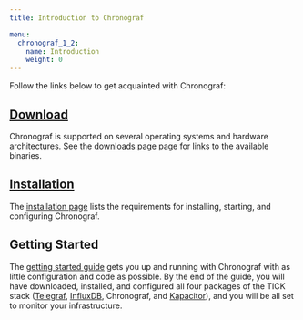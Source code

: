 ```yaml
---
title: Introduction to Chronograf

menu:
  chronograf_1_2:
    name: Introduction
    weight: 0
---
```


Follow the links below to get acquainted with Chronograf:

## [Download](https://portal.influxdata.com/downloads)
Chronograf is supported on several operating systems and hardware architectures.
See the [downloads page](https://portal.influxdata.com/downloads) page for links to the available binaries.

## [Installation](/chronograf/v1.2/introduction/installation/)
The [installation page](/chronograf/v1.2/introduction/installation/) lists the requirements for installing, starting, and configuring Chronograf.

## Getting Started
The [getting started guide](http://localhost:1313/chronograf/v1.2/introduction/getting-started/) gets you up and running with Chronograf with as little configuration and code as possible.
By the end of the guide, you will have downloaded, installed, and configured all four packages of the
TICK stack ([Telegraf](https://github.com/influxdata/telegraf), [InfluxDB](https://github.com/influxdata/influxdb), Chronograf, and [Kapacitor](https://github.com/influxdata/kapacitor)), and you will be all set to monitor your infrastructure.